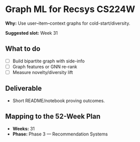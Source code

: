 # Graph ML for Recsys CS224W

**Why:** Use user–item–context graphs for cold-start/diversity.

**Suggested slot:** Week 31

## What to do
- [ ] Build bipartite graph with side-info
- [ ] Graph features or GNN re-rank
- [ ] Measure novelty/diversity lift

## Deliverable
- Short README/notebook proving outcomes.

## Mapping to the 52-Week Plan
- **Weeks:** 31  
- **Phase:** Phase 3 — Recommendation Systems

